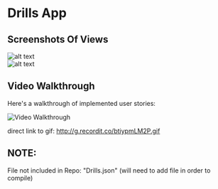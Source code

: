 # Drills App 

## Screenshots Of Views

![alt text](https://thomasmedia.s3.us-east-2.amazonaws.com/DrillsTableView.png )  
![alt text](https://thomasmedia.s3.us-east-2.amazonaws.com/DrillsDetailView.png) 

## Video Walkthrough

Here's a walkthrough of implemented user stories:

<img src='http://g.recordit.co/btiypmLM2P.gif' title='Video Walkthrough' width='' alt='Video Walkthrough' />

direct link to gif: http://g.recordit.co/btiypmLM2P.gif

## NOTE:
File not included in Repo: "Drills.json"  (will need to add file in order to compile)
